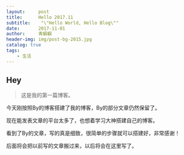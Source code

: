 ```yaml
---
layout:     post
title:      Hello 2017.11
subtitle:    "\"Hello World, Hello Blog\""
date:       2017-11-01
author:     青蝈蝈
header-img: img/post-bg-2015.jpg
catalog: true
tags:
    - 生活
---
```


## Hey
>这是我的第一篇博客。

今天刚按照By的博客搭建了我的博客，By的部分文章仍然保留了。

现在能发表文章的平台太多了，也想着学习大神搭建自己的博客。

看到了By的文章，写的真是细致，很简单的步骤就可以搭建好，非常感谢！

后面将会把以前写的文章搬过来，以后将会在这里写了。
